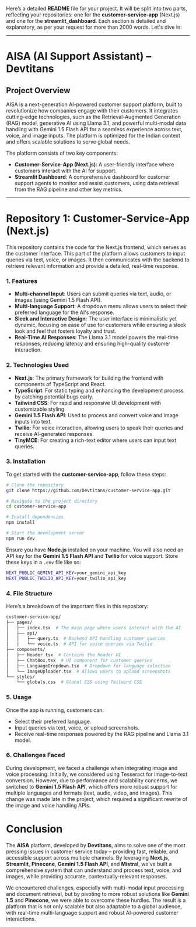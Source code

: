 Here’s a detailed **README** file for your project. It will be split into two parts, reflecting your repositories: one for the **customer-service-app** (Next.js) and one for the **streamlit_dashboard**. Each section is detailed and explanatory, as per your request for more than 2000 words. Let's dive in:

---

# **AISA (AI Support Assistant)** – Devtitans  
## Project Overview  

AISA is a next-generation AI-powered customer support platform, built to revolutionize how companies engage with their customers. It integrates cutting-edge technologies, such as the Retrieval-Augmented Generation (RAG) model, generative AI using Llama 3.1, and powerful multi-modal data handling with Gemini 1.5 Flash API for a seamless experience across text, voice, and image inputs. The platform is optimized for the Indian context and offers scalable solutions to serve global needs.

The platform consists of two key components:
- **Customer-Service-App (Next.js)**: A user-friendly interface where customers interact with the AI for support.
- **Streamlit Dashboard**: A comprehensive dashboard for customer support agents to monitor and assist customers, using data retrieval from the RAG pipeline and other key metrics.

---

# Repository 1: **Customer-Service-App (Next.js)**  
This repository contains the code for the Next.js frontend, which serves as the customer interface. This part of the platform allows customers to input queries via text, voice, or images. It then communicates with the backend to retrieve relevant information and provide a detailed, real-time response.

### 1. **Features**
- **Multi-channel Input**: Users can submit queries via text, audio, or images (using Gemini 1.5 Flash API).
- **Multi-language Support**: A dropdown menu allows users to select their preferred language for the AI's response.
- **Sleek and Interactive Design**: The user interface is minimalistic yet dynamic, focusing on ease of use for customers while ensuring a sleek look and feel that fosters loyalty and trust.
- **Real-Time AI Responses**: The Llama 3.1 model powers the real-time responses, reducing latency and ensuring high-quality customer interaction.
  
### 2. **Technologies Used**
- **Next.js**: The primary framework for building the frontend with components of TypeScript and React.
- **TypeScript**: For static typing and enhancing the development process by catching potential bugs early.
- **Tailwind CSS**: For rapid and responsive UI development with customizable styling.
- **Gemini 1.5 Flash API**: Used to process and convert voice and image inputs into text.
- **Twilio**: For voice interaction, allowing users to speak their queries and receive AI-generated responses.
- **TinyMCE**: For creating a rich-text editor where users can input text queries.

### 3. **Installation**
To get started with the **customer-service-app**, follow these steps:
  
```bash
# Clone the repository
git clone https://github.com/Devtitans/customer-service-app.git

# Navigate to the project directory
cd customer-service-app

# Install dependencies
npm install

# Start the development server
npm run dev
```

Ensure you have **Node.js** installed on your machine. You will also need an API key for the **Gemini 1.5 Flash API** and **Twilio** for voice support. Store these keys in a `.env` file like so:

```bash
NEXT_PUBLIC_GEMINI_API_KEY=your_gemini_api_key
NEXT_PUBLIC_TWILIO_API_KEY=your_twilio_api_key
```

### 4. **File Structure**
Here’s a breakdown of the important files in this repository:

```bash
customer-service-app/
├── pages/
│   ├── index.tsx  # The main page where users interact with the AI
│   ├── api/
│   │   ├── query.ts  # Backend API handling customer queries
│   │   └── voice.ts  # API for voice queries via Twilio
├── components/
│   ├── Header.tsx  # Contains the header UI
│   ├── ChatBox.tsx  # UI component for customer queries
│   ├── LanguageDropdown.tsx  # Dropdown for language selection
│   └── ImageUploader.tsx  # Allows users to upload screenshots
└── styles/
    └── globals.css  # Global CSS using Tailwind CSS
```

### 5. **Usage**
Once the app is running, customers can:
- Select their preferred language.
- Input queries via text, voice, or upload screenshots.
- Receive real-time responses powered by the RAG pipeline and Llama 3.1 model.

### 6. **Challenges Faced**
During development, we faced a challenge when integrating image and voice processing. Initially, we considered using Tesseract for image-to-text conversion. However, due to performance and scalability concerns, we switched to **Gemini 1.5 Flash API**, which offers more robust support for multiple languages and formats (text, audio, video, and images). This change was made late in the project, which required a significant rewrite of the image and voice handling APIs.


# **Conclusion**  

The **AISA** platform, developed by **Devtitans**, aims to solve one of the most pressing issues in customer service today – providing fast, reliable, and accessible support across multiple channels. By leveraging **Next.js**, **Streamlit**, **Pinecone**, **Gemini 1.5 Flash API**, and **Mistral**, we've built a comprehensive system that can understand and process text, voice, and images, while providing accurate, contextually-relevant responses.

We encountered challenges, especially with multi-modal input processing and document retrieval, but by pivoting to more robust solutions like **Gemini 1.5** and **Pinecone**, we were able to overcome these hurdles. The result is a platform that is not only scalable but also adaptable to a global audience, with real-time multi-language support and robust AI-powered customer interactions.

